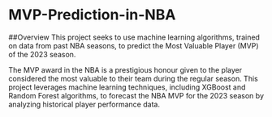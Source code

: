 # MVP-Prediction-in-NBA

##Overview
This project seeks to use machine learning algorithms, trained on data from past NBA seasons, to predict the Most Valuable Player (MVP) of the 2023 season.

The MVP award in the NBA is a prestigious honour given to the player considered the most valuable to their team during the regular season. This project leverages machine learning techniques, including XGBoost and Random Forest algorithms, to forecast the NBA MVP for the 2023 season by analyzing historical player performance data.

